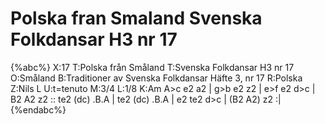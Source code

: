 # Polska fran Smaland Svenska Folkdansar H3 nr 17

{%abc%}
X:17
T:Polska från Småland
T:Svenska Folkdansar H3 nr 17
O:Småland
B:Traditioner av Svenska Folkdansar Häfte 3, nr 17
R:Polska
Z:Nils L
U:t=tenuto
M:3/4
L:1/8
K:Am
A>c e2 a2 | g>b e2 z2 | e>f e2 d>c | B2 A2 z2 ::
te2 (dc) .B.A | te2 (dc) .B.A | e2 te2 d>c | (B2 A2) z2 :|
{%endabc%}
